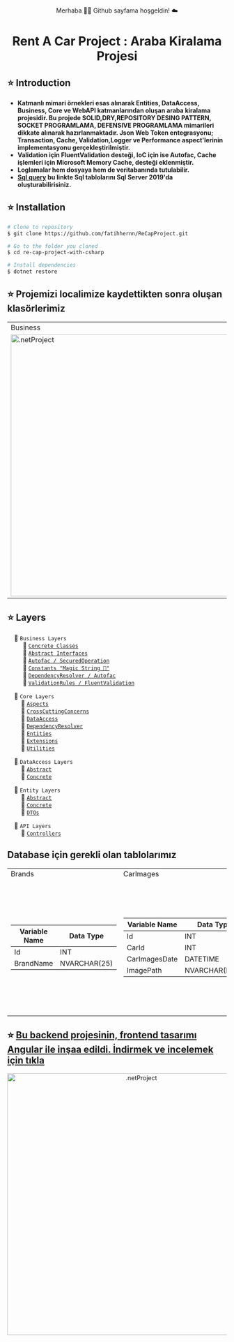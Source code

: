 <p align="center"> Merhaba 👋🏾 Github sayfama hoşgeldin!  ☁️ </p>

<h1 align="center">Rent A Car Project : Araba Kiralama Projesi</h1> 



## ⭐ Introduction
- **Katmanlı mimari örnekleri esas alınarak Entities, DataAccess, Business, Core ve WebAPI katmanlarından oluşan araba kiralama projesidir. Bu projede SOLID,DRY,REPOSITORY DESING PATTERN, SOCKET PROGRAMLAMA, DEFENSIVE PROGRAMLAMA mimarileri dikkate alınarak hazırlanmaktadır. Json Web Token entegrasyonu; Transaction, Cache, Validation,Logger ve Performance aspect'lerinin implementasyonu gerçekleştirilmiştir.** 
- **Validation için FluentValidation desteği, IoC için ise Autofac, Cache işlemleri için Microsoft Memory Cache, desteği eklenmiştir.**
- **Loglamalar hem dosyaya hem de veritabanında tutulabilir.**
- **[Sql query](https://github.com/fatihhernn/ReCapProject/blob/master/rentacardb.sql) bu linkte Sql tablolarını Sql Server 2019'da oluşturabilirisiniz.**

## ⭐ Installation
```bash
# Clone to repository
$ git clone https://github.com/fatihhernn/ReCapProject.git

# Go to the folder you cloned
$ cd re-cap-project-with-csharp

# Install dependencies
$ dotnet restore
```

## ⭐ Projemizi localimize kaydettikten sonra oluşan klasörlerimiz 
<table>
  <tr>
     <td>Business</td>
     <td>Core</td>
    <td>DataAccess</td>
    <td>Entities</td>
    <td>API</td>
  </tr>
  
  <tr>
    <td>
           <img src="https://github.com/fatihhernn/ReCapProject/blob/master/business.png" width="600" alt=".netProject">
   </td>
   <td>
           <img src="https://github.com/fatihhernn/ReCapProject/blob/master/core.png" width="600" alt=".netProject">
   </td>
   <td>
           <img src="https://github.com/fatihhernn/ReCapProject/blob/master/dataaccess.png" width="600" alt=".netProject">
   </td>
   <td>
           <img src="https://github.com/fatihhernn/ReCapProject/blob/master/entities.png" width="600" alt=".netProject">
   </td>
   <td>
           <img src="https://github.com/fatihhernn/ReCapProject/blob/master/api.png" width="600" alt=".netProject">
   </td>
 </table>



## ⭐ Layers
&nbsp;&nbsp;&nbsp;&nbsp;📂 ``Business Layers`` <br>
&nbsp;&nbsp;&nbsp;&nbsp;&nbsp;&nbsp;&nbsp;&nbsp; 📂 [``Concrete Classes``](https://github.com/fatihhernn/ReCapProject/tree/master/Business/Concrete) <br>
&nbsp;&nbsp;&nbsp;&nbsp;&nbsp;&nbsp;&nbsp;&nbsp; 📂 [``Abstract Interfaces``](https://github.com/fatihhernn/ReCapProject/tree/master/Business/Abstract) <br>
&nbsp;&nbsp;&nbsp;&nbsp;&nbsp;&nbsp;&nbsp;&nbsp; 📂 [``Autofac / SecuredOperation``](https://github.com/fatihhernn/ReCapProject/tree/master/Business/Abstracthttps://github.com/fatihhernn/ReCapProject/blob/master/Business/BusinessAspects/Autofac/SecuredOperation.cs) <br>
&nbsp;&nbsp;&nbsp;&nbsp;&nbsp;&nbsp;&nbsp;&nbsp; 📂 [``Constants "Magic String 💫"``](https://github.com/fatihhernn/ReCapProject/tree/master/Business/Abstracthttps://github.com/fatihhernn/ReCapProject/blob/master/Business/BusinessAspects/Autofac/SecuredOperation.cs) <br>
&nbsp;&nbsp;&nbsp;&nbsp;&nbsp;&nbsp;&nbsp;&nbsp; 📂 [``DependencyResolver / Autofac``](https://github.com/fatihhernn/ReCapProject/blob/master/Business/DependencyResolver/Autofac/AutofacBusinessModule.cs) <br>
&nbsp;&nbsp;&nbsp;&nbsp;&nbsp;&nbsp;&nbsp;&nbsp; 📂 [``ValidationRules / FluentValidation``](https://github.com/fatihhernn/ReCapProject/tree/master/Business/ValidationRules/FluentValidation) <br>


&nbsp;&nbsp;&nbsp;&nbsp;📂 ``Core Layers`` <br>
&nbsp;&nbsp;&nbsp;&nbsp;&nbsp;&nbsp;&nbsp;&nbsp;📂 [``Aspects``](https://github.com/fatihhernn/ReCapProject/tree/master/Core/Aspects) <br>
&nbsp;&nbsp;&nbsp;&nbsp;&nbsp;&nbsp;&nbsp;&nbsp;📂 [``CrossCuttingConcerns``](https://github.com/fatihhernn/ReCapProject/tree/master/Core/CrossCuttingConcerns)<br>
&nbsp;&nbsp;&nbsp;&nbsp;&nbsp;&nbsp;&nbsp;&nbsp;📂 [``DataAccess``](https://github.com/fatihhernn/ReCapProject/tree/master/Core/DataAccess)<br>
&nbsp;&nbsp;&nbsp;&nbsp;&nbsp;&nbsp;&nbsp;&nbsp;📂 [``DependencyResolver``](https://github.com/fatihhernn/ReCapProject/tree/master/Core/DependencyResolver)<br>
&nbsp;&nbsp;&nbsp;&nbsp;&nbsp;&nbsp;&nbsp;&nbsp;📂 [``Entities``](https://github.com/fatihhernn/ReCapProject/tree/master/Core/Entities)<br>
&nbsp;&nbsp;&nbsp;&nbsp;&nbsp;&nbsp;&nbsp;&nbsp;📂 [``Extensions``](https://github.com/fatihhernn/ReCapProject/tree/master/Core/Extensions)<br>
&nbsp;&nbsp;&nbsp;&nbsp;&nbsp;&nbsp;&nbsp;&nbsp;📂 [``Utilities``](https://github.com/fatihhernn/ReCapProject/tree/master/Core/Utilities)<br>


&nbsp;&nbsp;&nbsp;&nbsp;📂 ``DataAccess Layers`` <br>
&nbsp;&nbsp;&nbsp;&nbsp;&nbsp;&nbsp;&nbsp;&nbsp;📂 [``Abstract``](https://github.com/fatihhernn/ReCapProject/tree/master/DataAccess/Abstract) <br>
&nbsp;&nbsp;&nbsp;&nbsp;&nbsp;&nbsp;&nbsp;&nbsp;📂 [``Concrete``](https://github.com/fatihhernn/ReCapProject/tree/master/DataAccess/Concrete)<br>

&nbsp;&nbsp;&nbsp;&nbsp;📂 ``Entity Layers`` <br>
&nbsp;&nbsp;&nbsp;&nbsp;&nbsp;&nbsp;&nbsp;&nbsp;📂 [``Abstract``](https://github.com/fatihhernn/ReCapProject/tree/master/Entities/Abstract) <br>
&nbsp;&nbsp;&nbsp;&nbsp;&nbsp;&nbsp;&nbsp;&nbsp;📂 [``Concrete``](https://github.com/fatihhernn/ReCapProject/tree/master/Entities/Concrete)<br>
&nbsp;&nbsp;&nbsp;&nbsp;&nbsp;&nbsp;&nbsp;&nbsp;📂 [``DTOs``](https://github.com/fatihhernn/ReCapProject/tree/master/Entities/DTOs)<br>

&nbsp;&nbsp;&nbsp;&nbsp;📂 ``API Layers`` <br>
&nbsp;&nbsp;&nbsp;&nbsp;&nbsp;&nbsp;&nbsp;&nbsp;📂 [``Controllers``](https://github.com/fatihhernn/ReCapProject/tree/master/WebUI/Controllers) <br>


## Database için gerekli olan tablolarımız
<table>
  <tr>
     <td>Brands</td>
     <td>CarImages</td>
     <td>Cars</td>
     <td>Colors</td>
     <td>Customers</td>
     <td>OperationClaims</td>
     <td>Rentals</td>
     <td>UserOperationClaims</td>
     <td>Users</td>
     <td>Payment</td>
  </tr>
  <tr>
    <td>
      
Variable Name | Data Type
------------ | -------------
Id | INT
BrandName | NVARCHAR(25)

   
   </td>
    <td>
  
Variable Name | Data Type
------------ | -------------
Id | INT
CarId | INT
CarImagesDate | DATETIME
ImagePath | NVARCHAR(MAX)
   
   </td>
    <td>
  
Variable Name | Data Type
------------ | -------------
Id | INT
BrandId | INT
ColorId | INT
ModelYear | NVARCHAR(25)
DailyPrice | DECIMAL
Description | NVARCHAR(25)

   
   </td>
    <td>

Variable Name | Data Type
------------ | -------------
Id | INT
ColorName | NVARCHAR(25)

   </td>
    <td>


Variable Name | Data Type
------------ | -------------
Id | INT
UserId | INT
CustomerName | NVARCHAR(25)
FindexScore | INT

   </td>
    <td>


Variable Name | Data Type
------------ | -------------
Id | INT
Name  | VARCHAR(250)

   </td>
   <td>
  
Variable Name | Data Type
------------ | -------------
Id | INT
CarId | INT
CustomerId | INT
RentDate | DATETIME
ReturnDate | DATETIME
PaymentId | INT

   </td>
    <td>
  
Variable Name | Data Type
------------ | -------------
Id | INT
UserId | INT
OperationId | INT

   </td>
    <td>
  
Variable Name | Data Type
------------ | -------------
Id | INT
FirstName | VARCHAR(50)
LastName | VARCHAR(50)
Email | VARCHAR(50)
PasswordHash | VARBINARY (500)
PasswordSalt | VARBINARY (500)
Status | BIT

   </td>
    <td>
  
Variable Name | Data Type
------------ | -------------
PaymentId | INT
CardNameSurname | VARCHAR(100)
CardNumber | NVARCHAR(100)
CardExpiryDate | NVARCHAR(50)
CardCvv | NVARCHAR (3)
AmountPaye | DECIMAL(18, 2) 

   </td>
  </tr>
 </table>




## ⭐ [Bu backend projesinin, frontend tasarımı Angular ile inşaa edildi. İndirmek ve incelemek için tıkla](https://github.com/fatihhernn/RecapProjectFrontend) 
<p align="center">
  <img src="https://github.com/fatihhernn/ReCapProject/blob/master/Screenshot_27.png" width="600" alt=".netProject">
</p>

